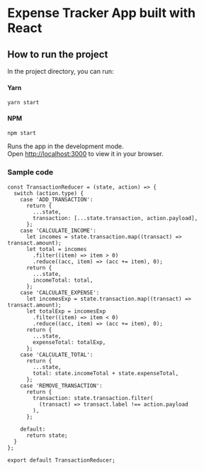 # Expense Tracker App built with React 


## How to run the project

In the project directory, you can run:

#### Yarn
`yarn start`

#### NPM
`npm start`

Runs the app in the development mode.\
Open [http://localhost:3000](http://localhost:3000) to view it in your browser.

### Sample code
````
const TransactionReducer = (state, action) => {
  switch (action.type) {
    case 'ADD_TRANSACTION':
      return {
        ...state,
        transaction: [...state.transaction, action.payload],
      };
    case 'CALCULATE_INCOME':
      let incomes = state.transaction.map((transact) => transact.amount);
      let total = incomes
        .filter((item) => item > 0)
        .reduce((acc, item) => (acc += item), 0);
      return {
        ...state,
        incomeTotal: total,
      };
    case 'CALCULATE_EXPENSE':
      let incomesExp = state.transaction.map((transact) => transact.amount);
      let totalExp = incomesExp
        .filter((item) => item < 0)
        .reduce((acc, item) => (acc += item), 0);
      return {
        ...state,
        expenseTotal: totalExp,
      };
    case 'CALCULATE_TOTAL':
      return {
        ...state,
        total: state.incomeTotal + state.expenseTotal,
      };
    case 'REMOVE_TRANSACTION':
      return {
        transaction: state.transaction.filter(
          (transact) => transact.label !== action.payload
        ),
      };

    default:
      return state;
  }
};

export default TransactionReducer;
````

